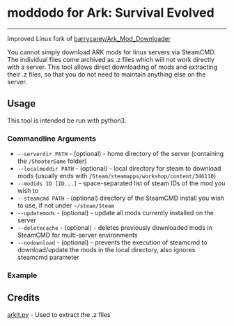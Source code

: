 # moddodo for Ark: Survival Evolved
------------------------------
Improved Linux fork of [barrycarey/Ark_Mod_Downloader](https://github.com/barrycarey/Ark_Mod_Downloader) 

You cannot simply download ARK mods for linux servers via SteamCMD. The individual files come archived as .z files which will not work directly with a server.
This tool allows direct downloading of mods and extracting their .z files, so that you do not need to maintain anything else on the server.

## Usage

This tool is intended be run with python3.

### Commandline Arguments

- `--serverdir PATH` - (optional) - home directory of the server (containing the `/ShooterGame` folder)
- `--localmoddir PATH` - (optional) - local directory for steam to download mods (usually ends with `/Steam/steamapps/workshop/content/346110`)
- `--modids ID [ID...]` - space-separated list of steam IDs of the mod you wish to 
- `--steamcmd PATH` - (optional) directory of the SteamCMD install you wish to use, if not under `~/steam/Steam`
- `--updatemods` - (optional) - update all mods currently installed on the server
- `--deletecache` - (optional) - deletes previously downloaded mods in SteamCMD for multi-server environments
- `--nodownload` - (optional) - prevents the execution of steamcmd to download/update the mods in the local directory, also ignores steamcmd parameter


### Example

## Credits
<a href="https://github.com/project-umbrella/arkit.py" target="_blank">arkit.py</a> - Used to extract the .z files
